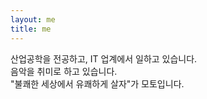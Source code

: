```yaml
---
layout: me
title: me
---
```


산업공학을 전공하고, IT 업계에서 일하고 있습니다.<br>
음악을 취미로 하고 있습니다.<br>
"불쾌한 세상에서 유쾌하게 살자"가 모토입니다.<br>
